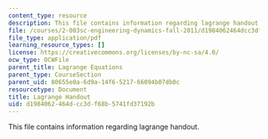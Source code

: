 ```yaml
---
content_type: resource
description: This file contains information regarding lagrange handout.
file: /courses/2-003sc-engineering-dynamics-fall-2011/d1984062464dcc3df68b5741fd37192b_MIT2_003SCF11_Lagrange.pdf
file_type: application/pdf
learning_resource_types: []
license: https://creativecommons.org/licenses/by-nc-sa/4.0/
ocw_type: OCWFile
parent_title: Lagrange Equations
parent_type: CourseSection
parent_uid: 80655e0a-6d9a-14f6-5217-66094b07db0c
resourcetype: Document
title: Lagrange Handout
uid: d1984062-464d-cc3d-f68b-5741fd37192b
---
```

This file contains information regarding lagrange handout.
